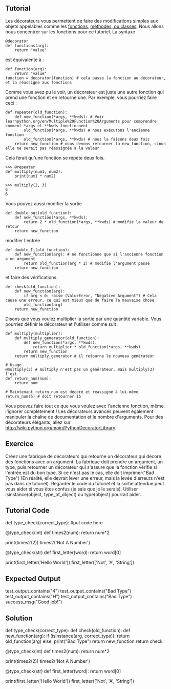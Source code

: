 Tutorial
--------

Les décorateurs vous permettent de faire des modifications simples aux objets appelables comme les [fonctions](http://www.learnpython.org/en/Functions ""), [méthodes, ou classes](http://www.learnpython.org/en/Classes%20and%20Objects ""). Nous allons nous concentrer sur les fonctions pour ce tutoriel. La syntaxe

    @decorator
    def functions(arg):
        return "value"

est équivalente à :

    def function(arg):
        return "value"
    function = decorator(function) # cela passe la fonction au décorateur, et la réassigne aux fonctions

Comme vous avez pu le voir, un décorateur est juste une autre fonction qui prend une fonction et en retourne une. Par exemple, vous pourriez faire ceci :

    def repeater(old_function):
        def new_function(*args, **kwds): # Voir learnpython.org/en/Multiple%20Function%20Arguments pour comprendre comment *args et **kwds fonctionnent
            old_function(*args, **kwds) # nous exécutons l'ancienne fonction
            old_function(*args, **kwds) # nous la faisons deux fois
        return new_function # nous devons retourner la new_function, sinon elle ne serait pas réassignée à la valeur

Cela ferait qu'une fonction se répète deux fois.

    >>> @repeater
    def multiply(num1, num2):
        print(num1 * num2)

    >>> multiply(2, 3)
    6
    6

Vous pouvez aussi modifier la sortie

    def double_out(old_function):
        def new_function(*args, **kwds):
            return 2 * old_function(*args, **kwds) # modifie la valeur de retour
        return new_function

modifier l'entrée

    def double_Ii(old_function):
        def new_function(arg): # ne fonctionne que si l'ancienne fonction a un argument
            return old_function(arg * 2) # modifie l'argument passé
        return new_function

et faire des vérifications.

    def check(old_function):
        def new_function(arg):
            if arg < 0: raise (ValueError, "Negative Argument") # Cela cause une erreur, ce qui est mieux que de faire la mauvaise chose
            old_function(arg)
        return new_function

Disons que vous voulez multiplier la sortie par une quantité variable. Vous pourriez définir le décorateur et l'utiliser comme suit : 

    def multiply(multiplier):
        def multiply_generator(old_function):
            def new_function(*args, **kwds):
                return multiplier * old_function(*args, **kwds)
            return new_function
        return multiply_generator # il retourne le nouveau générateur
    
    # Usage
    @multiply(3) # multiply n'est pas un générateur, mais multiply(3) l'est
    def return_num(num):
        return num
        
    # Maintenant return_num est décoré et réassigné à lui-même
    return_num(5) # doit retourner 15

Vous pouvez faire tout ce que vous voulez avec l'ancienne fonction, même l'ignorer complètement ! Les décorateurs avancés peuvent également manipuler la chaîne de documentation et le nombre d'arguments.
Pour des décorateurs élégants, allez sur <http://wiki.python.org/moin/PythonDecoratorLibrary>.

Exercice
--------
Créez une fabrique de décorateurs qui retourne un décorateur qui décore des fonctions avec un argument. La fabrique doit prendre un argument, un type, puis retourner un décorateur qui s'assure que la fonction vérifie si l'entrée est du bon type. Si ce n'est pas le cas, elle doit imprimer("Bad Type") (En réalité, elle devrait lever une erreur, mais la levée d'erreurs n'est pas dans ce tutoriel). Regarder le code du tutoriel et la sortie attendue peut vous aider si vous êtes confus (je sais que je le serais). Utiliser isinstance(object, type_of_object) ou type(object) pourrait aider.

Tutorial Code
-------------
def type_check(correct_type):
    #put code here

@type_check(int)
def times2(num):
    return num*2

print(times2(2))
times2('Not A Number')

@type_check(str)
def first_letter(word):
    return word[0]

print(first_letter('Hello World'))
first_letter(['Not', 'A', 'String'])


Expected Output
---------------

test_output_contains("4")
test_output_contains("Bad Type")
test_output_contains("H")
test_output_contains("Bad Type")
success_msg("Good job!")

Solution
--------

def type_check(correct_type):
    def check(old_function):
        def new_function(arg):
            if (isinstance(arg, correct_type)):
                return old_function(arg)
            else:
                print("Bad Type")
        return new_function
    return check

@type_check(int)
def times2(num):
    return num*2

print(times2(2))
times2('Not A Number')

@type_check(str)
def first_letter(word):
    return word[0]

print(first_letter('Hello World'))
first_letter(['Not', 'A', 'String'])